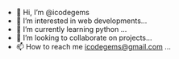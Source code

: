 - 👋 Hi, I’m @icodegems
- 👀 I’m interested in web developments...
- 🌱 I’m currently learning python ...
- 💞️ I’m looking to collaborate on projects...
- 📫 How to reach me icodegems@gmail.com ...

<!---
icodegems/icodegems is a ✨ special ✨ repository because its `README.md` (this file) appears on your GitHub profile.
You can click the Preview link to take a look at your changes.
--->


